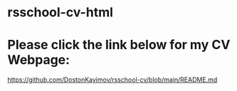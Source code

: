 # rsschool-cv-html

# Please click the link below for my CV Webpage:
https://github.com/DostonKayimov/rsschool-cv/blob/main/README.md
